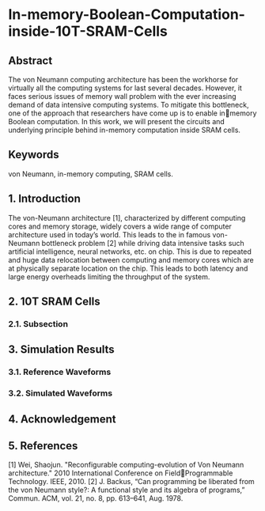 # In-memory-Boolean-Computation-inside-10T-SRAM-Cells
## Abstract
The von Neumann computing architecture has been the workhorse for virtually all the computing systems for last several decades. However, it faces serious issues of memory wall problem with the ever increasing demand of data intensive computing systems. To mitigate this bottleneck, one of the approach that researchers have come up is to enable inmemory Boolean computation. In this work, we will present the circuits and underlying principle behind in-memory computation inside SRAM cells.
## Keywords
von Neumann, in-memory computing, SRAM cells.
## 1. Introduction
The von-Neumann architecture [1], characterized by different computing cores and memory storage, widely covers a wide range of computer architecture used in today’s 
world. This leads to the in famous von-Neumann bottleneck problem [2] while driving data intensive tasks such artificial intelligence, neural networks, etc. on chip. This is due to repeated and huge data relocation between computing and memory cores which are at physically separate location on the chip. This leads to both latency and large energy overheads limiting the throughput of the system.
## 2. 10T SRAM Cells
### 2.1. Subsection
## 3. Simulation Results
### 3.1. Reference Waveforms
### 3.2. Simulated Waveforms
## 4. Acknowledgement 
## 5. References
[1] Wei, Shaojun. "Reconfigurable computing-evolution of Von Neumann architecture." 2010 International Conference on FieldProgrammable Technology. IEEE, 2010. 
[2] J. Backus, “Can programming be liberated from the von Neumann style?: A functional style and its algebra of programs,” Commun. ACM, vol. 21, no. 8, pp. 613–641, Aug. 1978.
